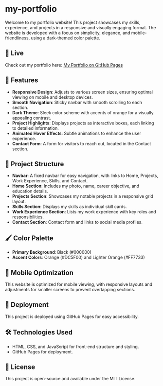 # my-portfolio

Welcome to my portfolio website! This project showcases my skills, experience, and projects in a responsive and visually engaging format. The website is developed with a focus on simplicity, elegance, and mobile-friendliness, using a dark-themed color palette.

## 🚀 Live
Check out my portfolio here: [My Portfolio on GitHub Pages](https://sesha32.github.io/my-portfolio/)

## 📖 Features
- **Responsive Design**: Adjusts to various screen sizes, ensuring optimal viewing on mobile and desktop devices.
- **Smooth Navigation**: Sticky navbar with smooth scrolling to each section.
- **Dark Theme**: Sleek color scheme with accents of orange for a visually appealing contrast.
- **Project Highlights**: Displays projects as interactive boxes, each linking to detailed information.
- **Animated Hover Effects**: Subtle animations to enhance the user experience.
- **Contact Form**: A form for visitors to reach out, located in the Contact section.

## 📂 Project Structure
- **Navbar**: A fixed navbar for easy navigation, with links to Home, Projects, Work Experience, Skills, and Contact.
- **Home Section**: Includes my photo, name, career objective, and education details.
- **Projects Section**: Showcases my notable projects in a responsive grid layout.
- **Skills Section**: Displays my skills as individual skill cards.
- **Work Experience Section**: Lists my work experience with key roles and responsibilities.
- **Contact Section**: Contact form and links to social media profiles.

## 🖌️ Color Palette
- **Primary Background**: Black (#000000)
- **Accent Colors**: Orange (#DC5F00) and Lighter Orange (#FF7733)

## 📱 Mobile Optimization
This website is optimized for mobile viewing, with responsive layouts and adjustments for smaller screens to prevent overlapping sections.

## 🚀 Deployment
This project is deployed using GitHub Pages for easy accessibility.

## 🛠️ Technologies Used
- HTML, CSS, and JavaScript for front-end structure and styling.
- GitHub Pages for deployment.

## 📜 License
This project is open-source and available under the MIT License.